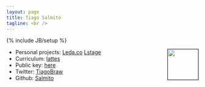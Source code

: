 ```yaml
---
layout: page
title: Tiago Salmito
tagline: <br />
---
```

{% include JB/setup %}

<a href="https://github.com/Salmito" style="float: right;border: 1px solid;"><img src="https://secure.gravatar.com/avatar/b7408e48a5765feed953f4ac73c37fce.png" width="80" height="80"></a>

* Personal projects: [Leda.co](http://leda.co/) [Lstage](http://github.com/Salmito/lstage)
* Curriculum: [lattes](http://lattes.cnpq.br/9064058945131816)
* Public key: [here](tiago@salmito.com.pub)
* Twitter: [TiagoBraw](http://twitter.com/TiagoBraw/)
* Github: [Salmito](http://github.com/Salmito/)



<!--Archive:

<ul class="posts">
  {% for post in site.posts %}
    <li><span>{{ post.date | date_to_string }}</span> &raquo; <a href="{{ BASE_PATH }}{{ post.url }}">{{ post.title }}</a></li>
  {% endfor %}
</ul>-->



